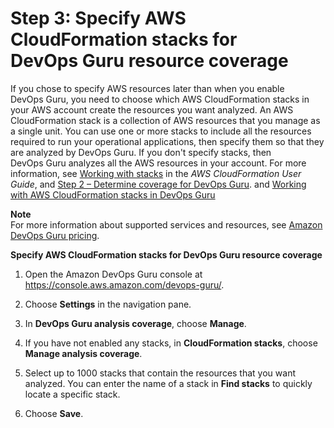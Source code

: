 # Step 3: Specify AWS CloudFormation stacks for DevOps Guru resource coverage<a name="configure-stacks"></a>

If you chose to specify AWS resources later than when you enable DevOps Guru, you need to choose which AWS CloudFormation stacks in your AWS account create the resources you want analyzed\. An AWS CloudFormation stack is a collection of AWS resources that you manage as a single unit\. You can use one or more stacks to include all the resources required to run your operational applications, then specify them so that they are analyzed by DevOps Guru\. If you don't specify stacks, then DevOps Guru analyzes all the AWS resources in your account\. For more information, see [Working with stacks](https://docs.aws.amazon.com/AWSCloudFormation/latest/UserGuide/stacks.html) in the *AWS CloudFormation User Guide*, and [Step 2 – Determine coverage for DevOps Guru](setting-up.md#setting-up-determine-coverage)\. and [Working with AWS CloudFormation stacks in DevOps Guru](working-with-cfn-stacks.md)

**Note**  
For more information about supported services and resources, see [Amazon DevOps Guru pricing](http://aws.amazon.com/devops-guru/pricing/)\.

**Specify AWS CloudFormation stacks for DevOps Guru resource coverage**

1. Open the Amazon DevOps Guru console at [https://console\.aws\.amazon\.com/devops\-guru/](https://console.aws.amazon.com/devops-guru/)\.

1. Choose **Settings** in the navigation pane\. 

1. In **DevOps Guru analysis coverage**, choose **Manage**\.

1. If you have not enabled any stacks, in **CloudFormation stacks**, choose **Manage analysis coverage**\. 

1. Select up to 1000 stacks that contain the resources that you want analyzed\. You can enter the name of a stack in **Find stacks** to quickly locate a specific stack\. 

1. Choose **Save**\. 